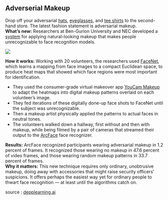 ## Adverserial Makeup


Drop off your adversarial [hats](https://arxiv.org/abs/1908.08705?utm_campaign=The%20Batch&utm_source=hs_email&utm_medium=email&_hsenc=p2ANqtz-8QsJWqT2o_J1ShIjCrSsYkFvMAnCBhaA2EXAdYbnlE13tMsuEANbyDdvf7vHFb3GJaHUSl), [eyeglasses](https://users.ece.cmu.edu/~lbauer/papers/2016/ccs2016-face-recognition.pdf?utm_campaign=The%20Batch&utm_source=hs_email&utm_medium=email&_hsenc=p2ANqtz-8QsJWqT2o_J1ShIjCrSsYkFvMAnCBhaA2EXAdYbnlE13tMsuEANbyDdvf7vHFb3GJaHUSl), and [tee shirts](https://arxiv.org/abs/1910.11099?utm_campaign=The%20Batch&utm_source=hs_email&utm_medium=email&_hsenc=p2ANqtz-8QsJWqT2o_J1ShIjCrSsYkFvMAnCBhaA2EXAdYbnlE13tMsuEANbyDdvf7vHFb3GJaHUSl) to the second-hand store. The latest fashion statement is adversarial makeup.  
**What’s new:** Researchers at Ben-Gurion University and NEC developed a [system](https://arxiv.org/abs/2109.06467?utm_campaign=The%20Batch&utm_source=hs_email&utm_medium=email&_hsenc=p2ANqtz-8QsJWqT2o_J1ShIjCrSsYkFvMAnCBhaA2EXAdYbnlE13tMsuEANbyDdvf7vHFb3GJaHUSl) for applying natural-looking makeup that makes people unrecognizable to face recognition models. 

![](https://dl-staging-website.ghost.io/content/images/2021/09/2.gif)

**How it works:** Working with 20 volunteers, the researchers used [FaceNet](https://arxiv.org/abs/1503.03832?utm_campaign=The%20Batch&utm_source=hs_email&utm_medium=email&_hsenc=p2ANqtz-8QsJWqT2o_J1ShIjCrSsYkFvMAnCBhaA2EXAdYbnlE13tMsuEANbyDdvf7vHFb3GJaHUSl), which learns a mapping from face images to a compact Euclidean space, to produce heat maps that showed which face regions were most important for identification.

-   They used the consumer-grade virtual makeover app [YouCam Makeup](https://www.youtube.com/channel/UCExTYT6XYEt_bT6qs7m-X0A?utm_campaign=The%20Batch&utm_source=hs_email&utm_medium=email&_hsenc=p2ANqtz-8QsJWqT2o_J1ShIjCrSsYkFvMAnCBhaA2EXAdYbnlE13tMsuEANbyDdvf7vHFb3GJaHUSl) to adapt the heatmaps into digital makeup patterns overlaid on each volunteer’s image.
-   They fed iterations of these digitally done-up face shots to FaceNet until the subject was unrecognizable.
-   Then a makeup artist physically applied the patterns to actual faces in neutral tones.
-   The volunteers walked down a hallway, first without and then with makeup, while being filmed by a pair of cameras that streamed their output to the [ArcFace](https://arxiv.org/abs/1801.07698?utm_campaign=The%20Batch&utm_source=hs_email&utm_medium=email&_hsenc=p2ANqtz-8QsJWqT2o_J1ShIjCrSsYkFvMAnCBhaA2EXAdYbnlE13tMsuEANbyDdvf7vHFb3GJaHUSl) face recognizer.

**Results:** ArcFace recognized participants wearing adversarial makeup in 1.2 percent of frames. It recognized those wearing no makeup in 47.6 percent of video frames, and those wearing random makeup patterns in 33.7 percent of frames.  
**Why it matters:** This new technique requires only ordinary, unobtrusive makeup, doing away with accessories that might raise security officers’ suspicions. It offers perhaps the easiest way yet for ordinary people to thwart face recognition — at least until the algorithms catch on.

source : [depplearning.ai](https://read.deeplearning.ai/the-batch/issue-111/)
